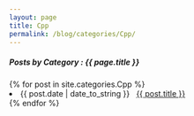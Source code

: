 ```yaml
---
layout: page
title: Cpp
permalink: /blog/categories/Cpp/
---
```


<h5> Posts by Category : {{ page.title }} </h5>

<div class="card">
{% for post in site.categories.Cpp %}
 <li class="category-posts"><span>{{ post.date | date_to_string }}</span> &nbsp; <a href="{{ post.url }}">{{ post.title }}</a></li>
{% endfor %}
</div>